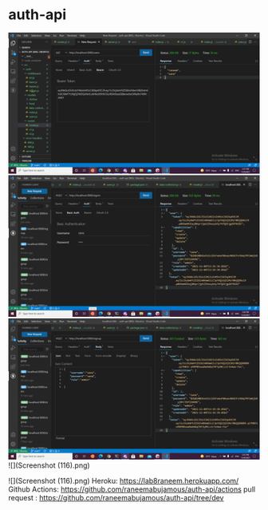 # auth-api

![](usereslab8.PNG)
![](sisininlab8.PNG)
![](siginup8.PNG)
![](Screenshot (116).png)

![](Screenshot (116).png)
Heroku:
https://lab8raneem.herokuapp.com/
Github Actions:
https://github.com/raneemabujamous/auth-api/actions
pull request :
https://github.com/raneemabujamous/auth-api/tree/dev
